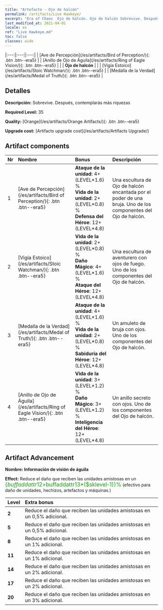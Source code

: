 ```yaml
---
title: "Artefacto - Ojo de halcón"
permalink: /artifacts/Live Hawkeye/
excerpt: "Era of Chaos  Ojo de halcón. Ojo de halcón Sobrevive. Después, contemplarás más riquezas"
last_modified_at: 2021-04-01
locale: es
ref: "Live Hawkeye.md"
toc: false
classes: wide
---
```


  |:---:|:---:|:---:| 
  | [Ave de Percepción](/es/artifacts/Bird of Perception/){: .btn .btn--era5} |   | [Anillo de Ojo de Águila](/es/artifacts/Ring of Eagle Vision/){: .btn .btn--era5} | 
  |   | **Ojo de halcón** |  | 
  | [Vigía Estoico](/es/artifacts/Stoic Watchman/){: .btn .btn--era5} |   | [Medalla de la Verdad](/es/artifacts/Medal of Truth/){: .btn .btn--era5} | 


## Detalles

 **Descripción:** Sobrevive. Después, contemplarás más riquezas

 **Required Level:** 35

 **Quality:** [Orange](/es/artifacts/Orange Artifacts/){: .btn .btn--era5}

 **Upgrade cost:** [Artifacts upgrade cost](/es/artifacts/Artifacts Upgrade/)



## Artifact components

  | Nr |    Nombre    |   Bonus | Descripción | 
  |:---|:-----------|:--------|:------------| 
  | 1 | [Ave de Percepción](/es/artifacts/Bird of Perception/){: .btn .btn--era5} | **Ataque de la unidad**: 4+(LEVEL\*1.6) %<br/>**Vida de la unidad**: 2+(LEVEL\*0.8) %<br/>**Defensa del Héroe**: 12+(LEVEL\*4.8) | Una escultura de Ojo de halcón encantada por el poder de una bruja. Uno de los componentes del Ojo de halcón. | 
  | 2 | [Vigía Estoico](/es/artifacts/Stoic Watchman/){: .btn .btn--era5} | **Vida de la unidad**: 2+(LEVEL\*0.8) %<br/>**Daño Mágico**: 4+(LEVEL\*1.6) %<br/>**Ataque del Héroe**: 12+(LEVEL\*4.8) | Una escultura de aventurero con ojos de fuego. Uno de los componentes del Ojo de halcón. | 
  | 3 | [Medalla de la Verdad](/es/artifacts/Medal of Truth/){: .btn .btn--era5} | **Ataque de la unidad**: 4+(LEVEL\*1.6) %<br/>**Vida de la unidad**: 2+(LEVEL\*0.8) %<br/>**Sabiduría del Héroe**: 12+(LEVEL\*4.8) | Un amuleto de bruja con ojos. Uno de los componentes del Ojo de halcón. | 
  | 4 | [Anillo de Ojo de Águila](/es/artifacts/Ring of Eagle Vision/){: .btn .btn--era5} | **Vida de la unidad**: 3+(LEVEL\*1.2) %<br/>**Daño Mágico**: 3+(LEVEL\*1.2) %<br/>**Inteligencia del Héroe**: 12+(LEVEL\*4.8) | Un anillo secreto con ojos. Uno de los componentes del Ojo de halcón. | 


## Artifact Advancement

 **Nombre: Información de visión de águila**

 **Effect:** Reduce el daño que reciben las unidades amistosas en un <span style="color: #1ca216;font-size:18px">{$buffaddattr12+$buffaddattr13*($sklevel-1)}%</span> (efectivo para daño de unidades, hechizos, artefactos y máquinas.)

  |  Level  |    Extra bonus  | 
  |:--------|:----------------| 
  | **2** | Reduce el daño que reciben las unidades amistosas en un 0,5% adicional. | 
  | **5** | Reduce el daño que reciben las unidades amistosas en un 0,5% adicional. | 
  | **8** | Reduce el daño que reciben las unidades amistosas en un 1% adicional. | 
  | **11** | Reduce el daño que reciben las unidades amistosas en un 1% adicional. | 
  | **14** | Reduce el daño que reciben las unidades amistosas en un 2% adicional. | 
  | **17** | Reduce el daño que reciben las unidades amistosas en un 2% adicional. | 
  | **20** | Reduce el daño que reciben las unidades amistosas en un 3% adicional. | 
